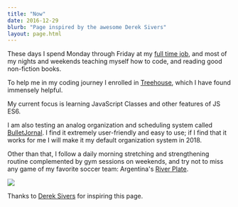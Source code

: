 ```yaml
---
title: "Now"
date: 2016-12-29
blurb: "Page inspired by the awesome Derek Sivers"
layout: page.html
---
```


These days I spend Monday through Friday at my [full time job](http://linkedin.com/in/mariobox), and most of my nights and weekends teaching  myself how to code, and reading good non-fiction books.

To help me in my coding journey I enrolled in [Treehouse](http://teamtreehouse.com), which I have found immensely helpful. 

My current focus is learning JavaScript Classes and other features of JS ES6.

I am also testing an analog organization and scheduling system called [BulletJornal](http://www.bulletjournal.com). I find it extremely user-friendly and easy to use; if I find that it works for me I will make it my default organization system in 2018.

Other than that, I follow a daily morning stretching and strengthening routine complemented by gym sessions on weekends, and try not to miss any game of my favorite soccer team: Argentina's [River Plate](https://www.flickr.com/photos/mariobox/4447672631/in/album-72157623657717740/).

<img src="/img/now.jpg" class="profile medium">

<div id="lastUpdated"></div>

Thanks to [Derek Sivers](http://sivers.org/nowff) for inspiring this page.

<script src="/js/lastupdated.js"></script>

